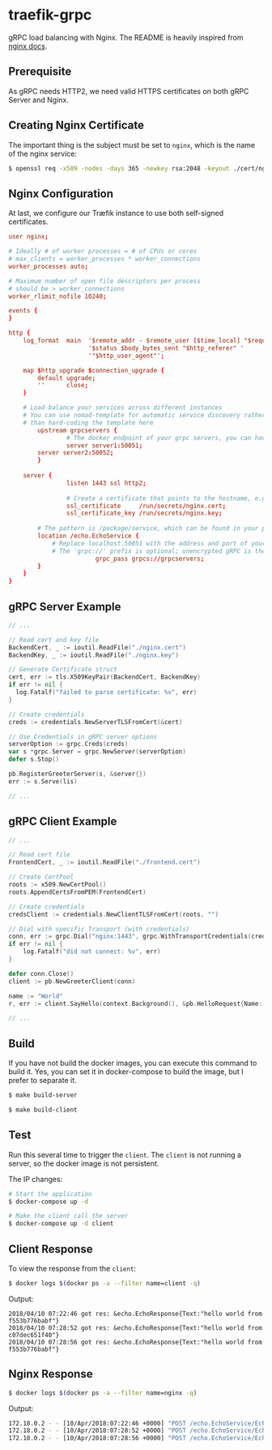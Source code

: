 # traefik-grpc
gRPC load balancing with Nginx. The README is heavily inspired from [nginx docs](https://www.nginx.com/blog/nginx-1-13-10-grpc/).

## Prerequisite

As gRPC needs HTTP2, we need valid HTTPS certificates on both gRPC Server and Nginx.

## Creating Nginx Certificate

The important thing is the subject must be set to `nginx`, which is the name of the nginx service:

```bash
$ openssl req -x509 -nodes -days 365 -newkey rsa:2048 -keyout ./cert/nginx.key -out ./cert/nginx.cert  -subj '/CN=nginx'
```


## Nginx Configuration

At last, we configure our Træfik instance to use both self-signed certificates.


```conf
user nginx;

# Ideally # of worker processes = # of CPUs or cores
# max_clients = worker_processes * worker_connections
worker_processes auto;

# Maximum number of open file descriptors per process
# should be > worker_connections
worker_rlimit_nofile 10240;

events {
}

http {
    log_format  main  '$remote_addr - $remote_user [$time_local] "$request" '
                      '$status $body_bytes_sent "$http_referer" '
                      '"$http_user_agent"';

    map $http_upgrade $connection_upgrade {
        default upgrade;
        ''      close;
    }

    # Load-balance your services across different instances
    # You can use nomad-template for automatic service discovery rather
    # than hard-coding the template here
		upstream grpcservers {
				# The docker endpoint of your grpc servers, you can have multiple here
				server server1:50051;
        server server2:50052;
		}
 
    server {
				listen 1443 ssl http2;
		
				# Create a certificate that points to the hostname, e.g. nginx for docker
				ssl_certificate     /run/secrets/nginx.cert;
				ssl_certificate_key /run/secrets/nginx.key;
 
        # The pattern is /package/service, which can be found in your proto file
        location /echo.EchoService {
            # Replace localhost:50051 with the address and port of your gRPC server
            # The 'grpc://' prefix is optional; unencrypted gRPC is the default
						grpc_pass grpcs://grpcservers;
        }
    }
}
```


## gRPC Server Example

```go
// ...

// Read cert and key file
BackendCert, _ := ioutil.ReadFile("./nginx.cert")
BackendKey, _ := ioutil.ReadFile("./nginx.key")

// Generate Certificate struct
cert, err := tls.X509KeyPair(BackendCert, BackendKey)
if err != nil {
  log.Fatalf("failed to parse certificate: %v", err)
}

// Create credentials
creds := credentials.NewServerTLSFromCert(&cert)

// Use Credentials in gRPC server options
serverOption := grpc.Creds(creds)
var s *grpc.Server = grpc.NewServer(serverOption)
defer s.Stop()

pb.RegisterGreeterServer(s, &server{})
err := s.Serve(lis)

// ...
```

## gRPC Client Example

```go
// ...

// Read cert file
FrontendCert, _ := ioutil.ReadFile("./frontend.cert")

// Create CertPool
roots := x509.NewCertPool()
roots.AppendCertsFromPEM(FrontendCert)

// Create credentials
credsClient := credentials.NewClientTLSFromCert(roots, "")

// Dial with specific Transport (with credentials)
conn, err := grpc.Dial("nginx:1443", grpc.WithTransportCredentials(credsClient))
if err != nil {
    log.Fatalf("did not connect: %v", err)
}

defer conn.Close()
client := pb.NewGreeterClient(conn)

name := "World"
r, err := client.SayHello(context.Background(), &pb.HelloRequest{Name: name})

// ...
```

## Build

If you have not build the docker images, you can execute this command to build it. Yes, you can set it in docker-compose to build the image, but I prefer to separate it.

```bash
$ make build-server

$ make build-client
```

## Test

Run this several time to trigger the `client`. The `client` is not running a server, so the docker image is not persistent.

The IP changes:

```bash
# Start the application
$ docker-compose up -d

# Make the client call the server
$ docker-compose up -d client
```

## Client Response

To view the response from the `client`:

```bash
$ docker logs $(docker ps -a --filter name=client -q)
```

Output:

```
2018/04/10 07:22:46 got res: &echo.EchoResponse{Text:"hello world from f553b776babf"}
2018/04/10 07:28:52 got res: &echo.EchoResponse{Text:"hello world from c07dec651f40"}
2018/04/10 07:28:56 got res: &echo.EchoResponse{Text:"hello world from f553b776babf"}
```

## Nginx Response

```bash
$ docker logs $(docker ps -a --filter name=nginx -q)
```

Output:

```bash
172.18.0.2 - - [10/Apr/2018:07:22:46 +0000] "POST /echo.EchoService/Echo HTTP/2.0" 200 36 "-" "grpc-go/1.12.0-dev"
172.18.0.2 - - [10/Apr/2018:07:28:52 +0000] "POST /echo.EchoService/Echo HTTP/2.0" 200 36 "-" "grpc-go/1.12.0-dev"
172.18.0.2 - - [10/Apr/2018:07:28:56 +0000] "POST /echo.EchoService/Echo HTTP/2.0" 200 36 "-" "grpc-go/1.12.0-dev"
```
